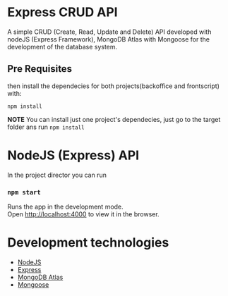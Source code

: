 # Express CRUD API

A simple CRUD (Create, Read, Update and Delete) API developed with nodeJS (Express Framework), MongoDB Atlas with Mongoose for the development of the database system.

## Pre Requisites

then install the dependecies for both projects(backoffice and frontscript) with:

```shell
npm install
```

__NOTE__ You can install just one project's dependecies, just go to the target folder ans run
```npm install```

# NodeJS (Express) API

In the project director you can run

### `npm start`

Runs the app in the development mode.<br>
Open [http://localhost:4000](http://localhost:4000) to view it in the browser.

# Development technologies

- [NodeJS](https://nodejs.org/es/)
- [Express](https://expressjs.com/)
- [MongoDB Atlas](https://www.mongodb.com/cloud/atlas)
- [Mongoose](https://mongoosejs.com/)
